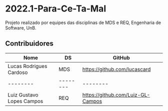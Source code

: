 # 2022.1-Para-Ce-Ta-Mal
Projeto realizado por equipes das disciplinas de MDS e REQ, Engenharia de Software, UnB.

## Contribuidores


|Nome                             | DS        |GitHub                             | 
| --------                        | --------  |--------                           | 
|Lucas Rodrigues Cardoso          | MDS       |https://github.com/lucascard       |                                   
|--------                         | --------  |--------                           |
|Luiz Gustavo Lopes Campos        | REQ       |https://github.com/Luiz-GL-Campos  |

